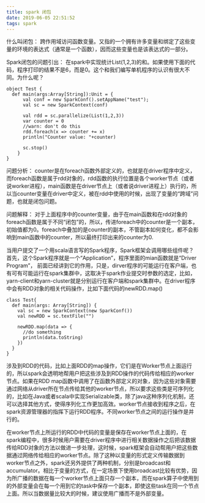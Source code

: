 ```yaml
---
title: spark 闭包
date: 2019-06-05 22:51:52
tags: spark
---
```

什么叫闭包： 跨作用域访问函数变量。又指的一个拥有许多变量和绑定了这些变量的环境的表达式（通常是一个函数），因而这些变量也是该表达式的一部分。

Spark闭包的问题引出：
在spark中实现统计List(1,2,3)的和。如果使用下面的代码，程序打印的结果不是6，而是0。这个和我们编写单机程序的认识有很大不同。为什么呢？

```
object Test {
  def main(args:Array[String]):Unit = {
      val conf = new SparkConf().setAppName("test");
      val sc = new SparkContext(conf)

      val rdd = sc.parallelize(List(1,2,3))
      var counter = 0
      //warn: don't do this
      rdd.foreach(x => counter += x)
      println("Counter value: "+counter)

      sc.stop()
    }
}

```
问题分析：
counter是在foreach函数外部定义的，也就是在driver程序中定义，而foreach函数是属于rdd对象的，rdd函数的执行位置是各个worker节点（或者说worker进程），main函数是在driver节点上（或者说driver进程上）执行的，所以当counter变量在driver中定义，被在rdd中使用的时候，出现了变量的“跨域”问题，也就是闭包问题。

问题解释：
对于上面程序中的counter变量，由于在main函数和在rdd对象的foreach函数是属于不同“闭包”的，所以，传进foreach中的counter是一个副本，初始值都为0。foreach中叠加的是counter的副本，不管副本如何变化，都不会影响到main函数中的counter，所以最终打印出来的counter为0.

当用户提交了一个用scala语言写的Spark程序，Spark框架会调用哪些组件呢？首先，这个Spark程序就是一个“Application”，程序里面的mian函数就是“Driver Program”， 前面已经讲到它的作用，只是，dirver程序的可能运行在客户端，也有可有可能运行在spark集群中，这取决于spark作业提交时参数的选定，比如，yarn-client和yarn-cluster就是分别运行在客户端和spark集群中。在driver程序中会有RDD对象的相关代码操作，比如下面代码的newRDD.map()

```
class Test{
  def main(args: Array[String]) {
    val sc = new SparkContext(new SparkConf())
    val newRDD = sc.textFile("")

    newRDD.map(data => {
      //do something
      println(data.toString)
    })
  }
}

```

涉及到RDD的代码，比如上面RDD的map操作，它们是在Worker节点上面运行的，所以spark会透明地帮用户把这些涉及到RDD操作的代码传给相应的worker节点。如果在RDD map函数中调用了在函数外部定义的对象，因为这些对象需要通过网络从driver所在节点传给其他的worker节点，所以要求这些类是可序列化的，比如在Java或者scala中实现Serializable类，除了java这种序列化机制，还可以选择其他方式，使得序列化工作更加高效。worker节点接收到程序之后，在spark资源管理器的指挥下运行RDD程序。不同worker节点之间的运行操作是并行的。

​在worker节点上所运行的RDD中代码的变量是保存在worker节点上面的，在spark编程中，很多时候用户需要在driver程序中进行相关数据操作之后把该数据传给RDD对象的方法以做进一步处理，这时候，spark框架会自动帮用户把这些数据通过网络传给相应的worker节点。除了这种以变量的形式定义传输数据到worker节点之外，spark还另外提供了两种机制，分别是broadcast和accumulator。相比于变量的方式，在一定场景下使用broadcast比较有优势，因为所广播的数据在每一个worker节点上面只存一个副本，而在spark算子中使用到的外部变量会在每一个用到它的task中保存一个副本，即使这些task在同一个节点上面。所以当数据量比较大的时候，建议使用广播而不是外部变量。
